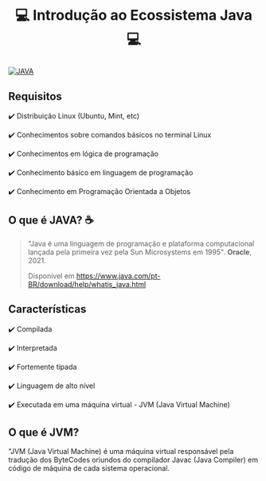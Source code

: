 # <p align="center"> 💻 Introdução ao Ecossistema Java 💻
[![JAVA](https://img.shields.io/badge/Java-ED8B00?style=for-the-badge&logo=java&logoColor=white)](#)

## Requisitos
  ✔️ Distribuição Linux (Ubuntu, Mint, etc)
  
  ✔️ Conhecimentos sobre comandos básicos no terminal Linux
  
  ✔️ Conhecimentos em lógica de programação
  
  ✔️ Conhecimento básico em linguagem de programação
  
  ✔️ Conhecimento em Programação Orientada a Objetos
  
## O que é JAVA? ☕
> "Java é uma linguagem de programação e plataforma computacional lançada pela primeira vez pela Sun Microsystems em 1995". **Oracle**, 2021. 
> 
> Disponível em <https://www.java.com/pt-BR/download/help/whatis_java.html>

## Características
  ✔️ Compilada
  
  ✔️ Interpretada
  
  ✔️ Fortemente tipada
  
  ✔️ Linguagem de alto nível
  
  ✔️ Executada em uma máquina virtual - JVM (Java Virtual Machine)
  
## O que é JVM? 
  "JVM (Java Virtual Machine) é uma máquina virtual responsável pela tradução dos ByteCodes oriundos do compilador Javac (Java Compiler) em código de máquina de cada sistema operacional.
